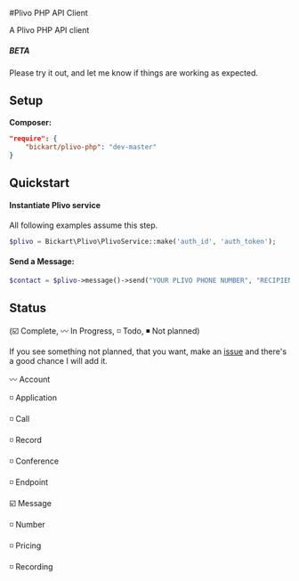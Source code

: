 #Plivo PHP API Client

A Plivo PHP API client

##### BETA

Please try it out, and let me know if things are working as expected.

## Setup

**Composer:**

```json
"require": {
	"bickart/plivo-php": "dev-master"
}
```

## Quickstart

#### Instantiate Plivo service

All following examples assume this step.

```php
$plivo = Bickart\Plivo\PlivoService::make('auth_id', 'auth_token');
```

#### Send a Message:

```php
$contact = $plivo->message()->send("YOUR PLIVO PHONE NUMBER", "RECIPIENT PHONE NUMBER", "TEXT MESSAGE");
```

## Status

(:ballot_box_with_check: Complete, :wavy_dash: In Progress, :white_medium_small_square: Todo, :black_medium_small_square: Not planned)

If you see something not planned, that you want, make an [issue](https://github.com/bickart/plivo-php/issues) and there's a good chance I will add it.

:wavy_dash: Account

:white_medium_small_square: Application

:white_medium_small_square: Call

:white_medium_small_square: Record

:white_medium_small_square: Conference

:white_medium_small_square: Endpoint

:ballot_box_with_check: Message

:white_medium_small_square: Number

:white_medium_small_square: Pricing

:white_medium_small_square: Recording
